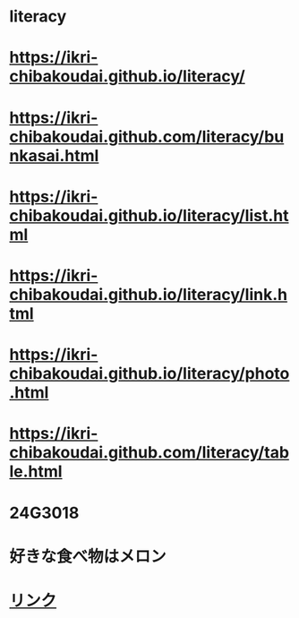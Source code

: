 # literacy
# https://ikri-chibakoudai.github.io/literacy/
# https://ikri-chibakoudai.github.com/literacy/bunkasai.html
# https://ikri-chibakoudai.github.io/literacy/list.html
# https://ikri-chibakoudai.github.io/literacy/link.html
# https://ikri-chibakoudai.github.io/literacy/photo.html
# https://ikri-chibakoudai.github.com/literacy/table.html
# 24G3018
# 好きな食べ物はメロン
# <a href="https://ikri-chibakoudai.github.io/literacy/link.html">リンク<a/>

